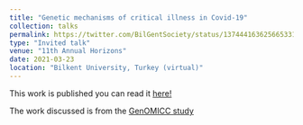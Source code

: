```yaml
---
title: "Genetic mechanisms of critical illness in Covid-19"
collection: talks
permalink: https://twitter.com/BilGentSociety/status/1374441636256653315
type: "Invited talk"
venue: "11th Annual Horizons"
date: 2021-03-23
location: "Bilkent University, Turkey (virtual)"
---
```


This work is published you can read it [here!](https://www.nature.com/articles/s41586-020-03065-y)

The work discussed is from the [GenOMICC study](https://www.genomicc.org)